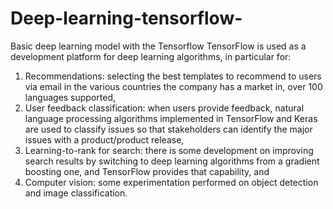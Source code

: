 # Deep-learning-tensorflow-
Basic deep learning model with the Tensorflow
TensorFlow is used as a development platform for deep learning algorithms, in particular for:
1. Recommendations: selecting the best templates to recommend to users via email in the various countries the company has a market in, over 100 languages supported,
2. User feedback classification: when users provide feedback, natural language processing algorithms implemented in TensorFlow and Keras are used to classify issues so that stakeholders can identify the major issues with a product/product release,
3. Learning-to-rank for search: there is some development on improving search results by switching to deep learning algorithms from a gradient boosting one, and TensorFlow provides that capability, and
4. Computer vision: some experimentation performed on object detection and image classification.
